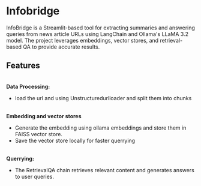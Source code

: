 # Infobridge
InfoBridge is a Streamlit-based tool for extracting summaries and answering queries from news article URLs using LangChain and Ollama's LLaMA 3.2 model. The project leverages embeddings, vector stores, and retrieval-based QA to provide accurate results.

## Features
<br>**Data Processing:**
- load the url and using Unstructuredurlloader  and split them into chunks
  
<br>**Embedding and vector stores**
- Generate the embedding using ollama embeddings and store them in FAISS vector store.
- Save the vector store locally for faster querrying
  
<br>**Querrying:**
-  The RetrievalQA chain retrieves relevant content and generates answers to user queries.




